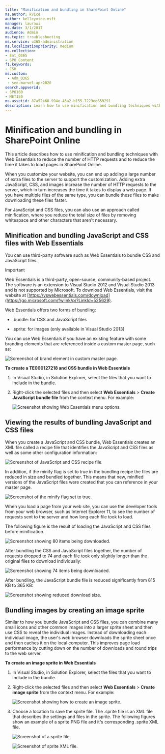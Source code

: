 ```yaml
---
title: "Minification and bundling in SharePoint Online"
ms.author: kvice
author: kelleyvice-msft
manager: laurawi
ms.date: 3/1/2017
audience: Admin
ms.topic: troubleshooting
ms.service: o365-administration
ms.localizationpriority: medium
ms.collection: 
- Ent_O365
- SPO_Content
f1.keywords:
- CSH
ms.custom: 
 - Adm_O365
 - seo-marvel-apr2020
search.appverid: 
- SPO160
- MET150
ms.assetid: 87a52468-994e-43a2-b155-7229ed659291
description: Learn how to use minification and bundling techniques with Web Essentials to reduce HTTP requests and the time it takes to load pages in SharePoint Online.
---
```


# Minification and bundling in SharePoint Online

This article describes how to use minification and bundling techniques with Web Essentials to reduce the number of HTTP requests and to reduce the time it takes to load pages in SharePoint Online.
  
When you customize your website, you can end up adding a large number of extra files to the server to support the customization. Adding extra JavaScript, CSS, and images increase the number of HTTP requests to the server, which in turn increases the time it takes to display a web page. If you have multiple files of the same type, you can bundle these files to make downloading these files faster.
  
For JavaScript and CSS files, you can also use an approach called minification, where you reduce the total size of files by removing whitespace and other characters that aren't necessary.
  
## Minification and bundling JavaScript and CSS files with Web Essentials

You can use third-party software such as Web Essentials to bundle CSS and JavaScript files.
  
> [!IMPORTANT]
> Web Essentials is a third-party, open-source, community-based project. The software is an extension to Visual Studio 2012 and Visual Studio 2013 and is not supported by Microsoft. To download Web Essentials, visit the website at [https://vswebessentials.com/download](https://go.microsoft.com/fwlink/p/?LinkId=525629). 
  
Web Essentials offers two forms of bundling:
  
- .bundle: for CSS and JavaScript files
    
- .sprite: for images (only available in Visual Studio 2013)
    
You can use Web Essentials if you have an existing feature with some branding elements that are referenced inside a custom master page, such as:
  
![Screenshot of brand element in custom master page.](../media/3a6eba36-973d-482b-8556-a9394b8ba19f.png)
  
 **To create a TE000127218 and CSS bundle in Web Essentials**
  
1. In Visual Studio, in Solution Explorer, select the files that you want to include in the bundle.
    
2. Right-click the selected files and then select **Web Essentials** \> **Create JavaScript bundle file** from the context menu. For example: 
    
    ![Screenshot showing Web Essentials menu options.](../media/41aac84c-4538-4f78-b454-46e651f868a3.png)
  
## Viewing the results of bundling JavaScript and CSS files

When you create a JavaScript and CSS bundle, Web Essentials creates an XML file called a recipe file that identifies the JavaScript and CSS files as well as some other configuration information: 
  
![Screenshot of JavaScript and CSS recipe file.](../media/7ba891f8-52d8-467b-a0f6-b062dd1137a4.png)
  
In addition, if the minify flag is set to true in the bundling recipe the files are reduced in size and bundled together. This means that new, minified versions of the JavaScript files were created that you can reference in your master page.
  
![Screenshot of the minify flag set to true.](../media/50523af2-6412-4117-ac3d-5bd26f6d562e.png)
  
When you load a page from your web site, you can use the developer tools from your web browser, such as Internet Explorer 11, to see the number of requests sent to the server and how long each file took to load.
  
The following figure is the result of loading the JavaScript and CSS files before minification.
  
![Screenshot showing 80 items being downloaded.](../media/e2df3912-1923-46e6-8cf2-3015a31554e1.png)
  
After bundling the CSS and JavaScript files together, the number of requests dropped to 74 and each file took only slightly longer than the original files to download individually:
  
![Screenshot showing 74 items being downloaded.](../media/686c4387-70e8-4a74-9d45-059f33a91184.png)
  
After bundling, the JavaScript bundle file is reduced significantly from 815 KB to 365 KB:
  
![Screenshot showing reduced download size.](../media/5e7dbd98-faff-4f68-b320-108fb252e395.png)
  
## Bundling images by creating an image sprite

Similar to how you bundle JavaScript and CSS files, you can combine many small icons and other common images into a larger sprite sheet and then use CSS to reveal the individual images. Instead of downloading each individual image, the user's web browser downloads the sprite sheet once and then caches it on the local computer. This improves page load performance by cutting down on the number of downloads and round trips to the web server.
  
 **To create an image sprite in Web Essentials**
  
1. In Visual Studio, in Solution Explorer, select the files that you want to include in the bundle.
    
2. Right-click the selected files and then select **Web Essentials** \> **Create image sprite** from the context menu. For example: 
    
    ![Screenshot showing how to create an image sprite.](../media/de0fe741-4ef7-4e3b-bafa-ef9f4822dac6.png)
  
3. Choose a location to save the sprite file. The .sprite file is an XML file that describes the settings and files in the sprite. The following figures show an example of a sprite PNG file and it's corresponding .sprite XML file.
    
    ![Screenshot of a sprite file.](../media/0876bb2a-d1b9-4169-8e95-9c290d628d90.png)
  
    ![Screenshot of sprite XML file.](../media/d1f94776-280d-4d56-abb5-384f145d9989.png)
  

